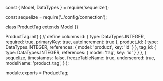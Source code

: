const { Model, DataTypes } = require('sequelize');

const sequelize = require('../config/connection');

class ProductTag extends Model {}

ProductTag.init(
  {
    // define columns
    id: {
      type: DataTypes.INTEGER,
      required: true,
      primaryKey: true,
      autoIncrement: true
    },
    product_id: {
      type: DataTypes.INTEGER,
      references: {
        model: 'product',
        key: 'id'
      }
    },
    tag_id: {
      type: DataTypes.INTEGER,
      references: {
        model: 'tag',
        key: 'id'
      }
    }
  },
  {
    sequelize,
    timestamps: false,
    freezeTableName: true,
    underscored: true,
    modelName: 'product_tag',
  }
);

module.exports = ProductTag;